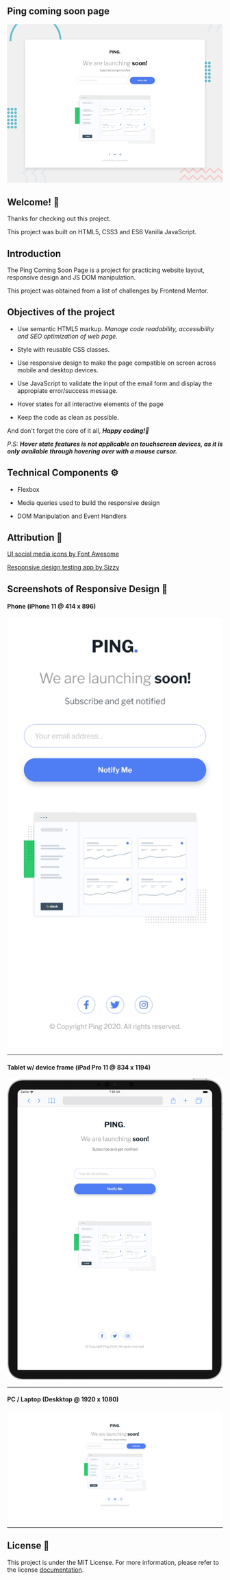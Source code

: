 ## Ping coming soon page

![Design preview for the Ping coming soon page coding challenge](./design/desktop-preview.jpg)

## Welcome! 👋

Thanks for checking out this project.

This project was built on HTML5, CSS3 and ES6 Vanilla JavaScript.

## Introduction

The Ping Coming Soon Page is a project for practicing website layout, responsive design and JS DOM manipulation. 

This project was obtained from a list of challenges by Frontend Mentor.

## Objectives of the project

* Use semantic HTML5 markup. *Manage code readability, accessibility and SEO optimization of web page.*

* Style with reusable CSS classes. 

* Use responsive design to make the page compatible on screen across mobile and desktop devices.

* Use JavaScript to validate the input of the email form and display the appropiate error/success message.

* Hover states for all interactive elements of the page

* Keep the code as clean as possible.

And don't forget the core of it all, _**Happy coding!🚀**_

_P.S:_ _**Hover state features is not applicable on touchscreen devices, as it is only available through hovering over with a mouse cursor.**_

## Technical Components :gear:

* Flexbox

* Media queries used to build the responsive design

* DOM Manipulation and Event Handlers

## Attribution :bookmark:

[UI social media icons by Font Awesome](https://fontawesome.com/ "Font Awesome")

[Responsive design testing app by Sizzy](https://a.paddle.com/v2/click/49831/114619?link=1947/ "Sizzy.co")

## Screenshots of Responsive Design :camera_flash:

#### Phone (iPhone 11 @ 414 x 896)
![Page preview on iPhone 11](./screenshots/iPhone-11_(414x896).png)
<hr />

#### Tablet w/ device frame (iPad Pro 11 @ 834 x 1194)
![Page preview on iPad Pro 11](./screenshots/iPad-Pro-11_(834x1194).png)
<hr />

#### PC / Laptop (Deskktop @ 1920 x 1080)
![Page preview on Desktop](./screenshots/Desktop_(1920x1080).png)
<hr />

## License :bookmark_tabs:
This project is under the MIT License. For more information, please refer to the license [documentation](LICENSE.md).
